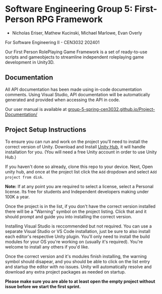 # Software Engineering Group 5: First-Person RPG Framework
- Nicholas Eriser, Mathew Kucinski, Michael Marlowe, Evan Overly

For Software Engineering II - CEN3032 202401

Our First Person RolePlaying Game Framework is a set of ready-to-use scripts and gameobjects to streamline independent roleplaying game development in Unity3D.

## Documentation
All API documentation has been made using in-code documentation comments. Using Visual Studio, API documentation will be automatically generated and provided when accessing the API in code.

Our user manual is available at [group-5-spring-cen3032.github.io/Project-Documentation/](https://group-5-spring-cen3032.github.io/Project-Documentation/)


## Project Setup Instructions
To ensure you can run and work on the project you'll need to install the correct version of Unity. Download and Install [Unity Hub](https://unity.com/unity-hub), it will handle installation for you. (You will need a free Unity account in order to use Unity Hub.)

If you haven't done so already, clone this repo to your device. Next, Open unity hub, and once at the project list click the `Add` dropdown and select `Add project from disk`.

**Note:** If at any point you are required to select a license, select a Personal license. Its free for students and Independent developers making under 100K a year. 

Once the project is in the list, if you don't have the correct version installed there will be a "Warning" symbol on the project listing. Click that and it should prompt and guide you into installing the correct version.

Installing Visual Studio is reccommended but not required. You can use a separate Visual Studio or VS Code installation, just be sure to also install each editor's respective Unity plugin. You'll only need to install the build modules for your OS you're working on (usually it's required). You're welcome to install any others if you'd like.

Once the correct version and it's modules finish installing, the warning symbol should disapear, and you should be able to click on the list entry and startup the editor with no issues. Unity will automatically resolve and download any extra project packages as needed on startup.

**Please make sure you are able to at least open the empty project without issue before we start the first sprint.**